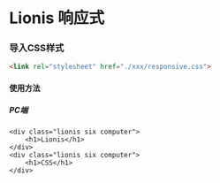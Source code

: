 # Lionis 响应式
### 导入CSS样式
```html
<link rel="stylesheet" href="./xxx/responsive.css">
```

#### 使用方法
##### PC端
```
<div class="lionis six computer">
	<h1>Lionis</h1>
</div>
<div class="lionis six computer">
	<h1>CSS</h1>
</div>
```